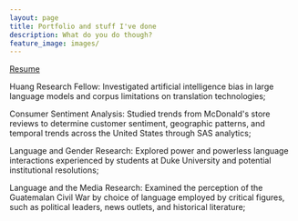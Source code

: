 ```yaml
---
layout: page
title: Portfolio and stuff I've done
description: What do you do though?
feature_image: images/
---
```


[Resume](https://docs.google.com/document/d/1xeflBtOIxTe-DLxVCI0Efqd29G8OShzMX6pQRg8LZQ0/edit?usp=sharing)

Huang Research Fellow: Investigated artificial intelligence bias in large language models and corpus limitations on translation technologies;

Consumer Sentiment Analysis: Studied trends from McDonald's store reviews to determine customer sentiment, geographic patterns, and temporal trends across the United States through SAS analytics;

Language and Gender Research: Explored power and powerless language interactions experienced by students at Duke University and potential institutional resolutions;

Language and the Media Research: Examined the perception of the Guatemalan Civil War by choice of language employed by critical figures, such as political leaders, news outlets, and historical literature;


